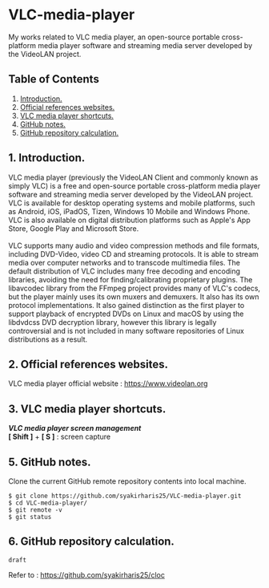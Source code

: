 # VLC-media-player
My works related to VLC media player, an open-source portable cross-platform media player software and streaming media server developed by the VideoLAN project. 

## Table of Contents
1. [Introduction.](#introduction)
2. [Official references websites.](#references)
3. [VLC media player shortcuts.](#shortcuts)
4. [GitHub notes.](#github)
5. [GitHub repository calculation.](#calculation)

<a name="introduction"></a>
## 1. Introduction.
VLC media player (previously the VideoLAN Client and commonly known as simply VLC) is a free and open-source portable cross-platform media player software and streaming media server developed by the VideoLAN project. VLC is available for desktop operating systems and mobile platforms, such as Android, iOS, iPadOS, Tizen, Windows 10 Mobile and Windows Phone. VLC is also available on digital distribution platforms such as Apple's App Store, Google Play and Microsoft Store.
<br /><br />
VLC supports many audio and video compression methods and file formats, including DVD-Video, video CD and streaming protocols. It is able to stream media over computer networks and to transcode multimedia files. The default distribution of VLC includes many free decoding and encoding libraries, avoiding the need for finding/calibrating proprietary plugins. The libavcodec library from the FFmpeg project provides many of VLC's codecs, but the player mainly uses its own muxers and demuxers. It also has its own protocol implementations. It also gained distinction as the first player to support playback of encrypted DVDs on Linux and macOS by using the libdvdcss DVD decryption library, however this library is legally controversial and is not included in many software repositories of Linux distributions as a result.

<a name="references"></a>
## 2. Official references websites. <br />
VLC media player official website : https://www.videolan.org <br />

<a name="shortcuts"></a>
## 3. VLC media player shortcuts.

**_VLC media player screen management_** <br />
**[ Shift ]** + **[ S ]** : screen capture

<a name="github"></a>
## 5. GitHub notes.
Clone the current GitHub remote repository contents into local machine.
```
$ git clone https://github.com/syakirharis25/VLC-media-player.git
$ cd VLC-media-player/
$ git remote -v
$ git status
```

<a name="calculation"></a>
## 6. GitHub repository calculation.
```
draft
```
Refer to : https://github.com/syakirharis25/cloc
